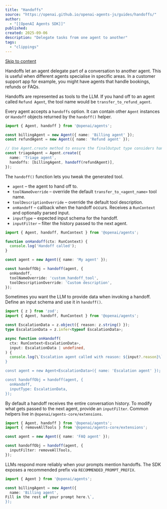 ```yaml
---
title: "Handoffs"
source: "https://openai.github.io/openai-agents-js/guides/handoffs/"
author:
  - "[[OpenAI Agents SDK]]"
published:
created: 2025-09-06
description: "Delegate tasks from one agent to another"
tags:
  - "clippings"
---
```

[Skip to content](https://openai.github.io/openai-agents-js/guides/handoffs/#_top)

Handoffs let an agent delegate part of a conversation to another agent. This is useful when different agents specialise in specific areas. In a customer support app for example, you might have agents that handle bookings, refunds or FAQs.

Handoffs are represented as tools to the LLM. If you hand off to an agent called `Refund Agent`, the tool name would be `transfer_to_refund_agent`.

Every agent accepts a `handoffs` option. It can contain other `Agent` instances or `Handoff` objects returned by the `handoff()` helper.

```typescript
import { Agent, handoff } from '@openai/agents';

const billingAgent = new Agent({ name: 'Billing agent' });
const refundAgent = new Agent({ name: 'Refund agent' });

// Use Agent.create method to ensure the finalOutput type considers handoffs
const triageAgent = Agent.create({
  name: 'Triage agent',
  handoffs: [billingAgent, handoff(refundAgent)],
});
```

The `handoff()` function lets you tweak the generated tool.

- `agent` – the agent to hand off to.
- `toolNameOverride` – override the default `transfer_to_<agent_name>` tool name.
- `toolDescriptionOverride` – override the default tool description.
- `onHandoff` – callback when the handoff occurs. Receives a `RunContext` and optionally parsed input.
- `inputType` – expected input schema for the handoff.
- `inputFilter` – filter the history passed to the next agent.

```typescript
import { Agent, handoff, RunContext } from '@openai/agents';

function onHandoff(ctx: RunContext) {
  console.log('Handoff called');
}

const agent = new Agent({ name: 'My agent' });

const handoffObj = handoff(agent, {
  onHandoff,
  toolNameOverride: 'custom_handoff_tool',
  toolDescriptionOverride: 'Custom description',
});
```

Sometimes you want the LLM to provide data when invoking a handoff. Define an input schema and use it in `handoff()`.

```typescript
import { z } from 'zod';
import { Agent, handoff, RunContext } from '@openai/agents';

const EscalationData = z.object({ reason: z.string() });
type EscalationData = z.infer<typeof EscalationData>;

async function onHandoff(
  ctx: RunContext<EscalationData>,
  input: EscalationData | undefined,
) {
  console.log(\`Escalation agent called with reason: ${input?.reason}\`);
}

const agent = new Agent<EscalationData>({ name: 'Escalation agent' });

const handoffObj = handoff(agent, {
  onHandoff,
  inputType: EscalationData,
});
```

By default a handoff receives the entire conversation history. To modify what gets passed to the next agent, provide an `inputFilter`. Common helpers live in `@openai/agents-core/extensions`.

```typescript
import { Agent, handoff } from '@openai/agents';
import { removeAllTools } from '@openai/agents-core/extensions';

const agent = new Agent({ name: 'FAQ agent' });

const handoffObj = handoff(agent, {
  inputFilter: removeAllTools,
});
```

LLMs respond more reliably when your prompts mention handoffs. The SDK exposes a recommended prefix via `RECOMMENDED_PROMPT_PREFIX`.

```typescript
import { Agent } from '@openai/agents';

const billingAgent = new Agent({
  name: 'Billing agent',
Fill in the rest of your prompt here.\`,
});
```